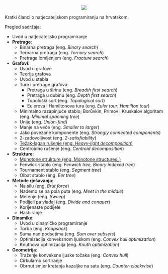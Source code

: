 <p align="center"> <img src="https://github.com/crompetative/blog/assets/140803138/fb6c575c-3d6c-493a-b191-958309bd87bd" /> </p>
Kratki članci o natjecateljskom programiranju na hrvatskom.
  
Pregled sadržaja:
* Uvod u natjecateljsko programiranje
* **Pretrage**:
  * Binarna pretraga (eng. _Binary search_)
  * Ternarna pretraga (eng. _Ternary search_)
  * Pretraga lomljenjem (eng. _Fracture search_)
* **Grafovi**:
  * Uvod u grafove
  * Teorija grafova
  * Uvod u stabla
  * Ture i pretrage grafova:
    * Pretraga u širinu (eng. _Breadth first search_)
    * Pretraga u dubinu (eng. _Depth first search_)
    * Topološki sort (eng. _Topological sort_)
    * Eulerova i Hamiltonova tura (eng. _Euler tour_, _Hamilton tour_)
  * Minimalno razapinjuće stablo; Borůvkin, Primov i Kruskalov algoritam (eng. _Minimal spanning tree_)
  * Unije (eng. _Union-find_)
  * Manje na veće (eng. _Smaller to larger_)
  * Jako povezane komponente (eng. _Strongly connected components_)
  * 2-zadovoljivost (eng. _2-satisfiability_)
  * [Težak-lagan rušenje (eng. _Heavy-light decomposition_)](https://crompetitive.github.io/blog/grafovi/tezak-lagan_rusenje "Težak-lagan rušenje stabla")
  * Centroidno rušenje (eng. _Centroid decomposition_)
* **Strukture**:
  * [Monotone strukture (eng. Monotone structures_)](https://crompetitive.github.io/blog/strukture/monotone_strukture "Monotone strukture")
  * Fenwick stablo (eng. _Fenwick tree, Binary indexed tree_)
  * Tournament stablo (eng. _Segment tree_)
  * Olbat stablo (eng. _Eer tree_)
* **Metode rješavanja**:
  * Na silu (eng. _Brut force_)
  * Nađemo se na pola puta (eng. _Meet in the middle_)
  * Metenje (eng. _Sweep_)
  * Podijeli pa vladaj (eng. _Divide and conquer_)
  * Korijenaste podijele
  * Hashiranje
* **Dinamike**:
  * Uvod u dinamičko programiranje
  * Torba (eng. _Knapsack_)
  * Suma nad podsetima (eng. _Sum over subsets_)
  * Optimizacija konveksnom ljuskom (eng. _Convex hull optimization_)
  * Knuthova optimizacija (eng. _Knuth optimization_)
* **Geometrija**:
  * Traženje konveksne ljuske točaka (eng. _Convex hull_)
  * Cirkularno sortiranje
  * Obrnut smjer kretanja kazaljke na satu (eng. _Counter-clockwise_) 
